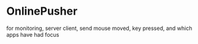 # OnlinePusher
for monitoring, server client, send mouse moved, key pressed, and which apps have had focus
